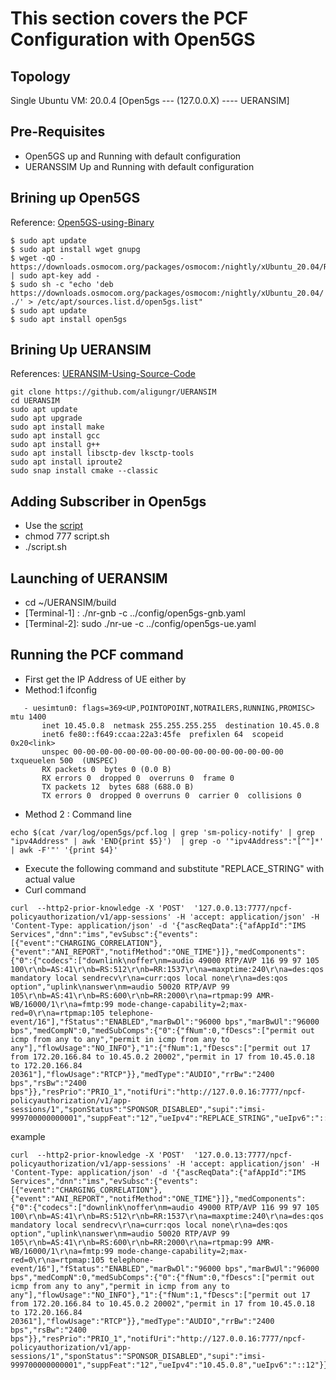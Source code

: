 # This section covers the PCF Configuration with Open5GS

## Topology
Single Ubuntu VM: 20.0.4
[Open5gs --- (127.0.0.X) ---- UERANSIM]

## Pre-Requisites
* Open5GS up and Running with default configuration
* UERANSSIM Up and Running with default configuration

## Brining up Open5GS
Reference: [Open5GS-using-Binary](https://open5gs.org/open5gs/docs/guide/01-quickstart/)
```
$ sudo apt update
$ sudo apt install wget gnupg
$ wget -qO - https://downloads.osmocom.org/packages/osmocom:/nightly/xUbuntu_20.04/Release.key | sudo apt-key add -
$ sudo sh -c "echo 'deb https://downloads.osmocom.org/packages/osmocom:/nightly/xUbuntu_20.04/ ./' > /etc/apt/sources.list.d/open5gs.list"
$ sudo apt update
$ sudo apt install open5gs
```

## Brining Up UERANSIM
References: [UERANSIM-Using-Source-Code](https://github.com/aligungr/UERANSIM/wiki/Installation)
```
git clone https://github.com/aligungr/UERANSIM
cd UERANSIM
sudo apt update
sudo apt upgrade
sudo apt install make
sudo apt install gcc
sudo apt install g++
sudo apt install libsctp-dev lksctp-tools
sudo apt install iproute2
sudo snap install cmake --classic
```

## Adding Subscriber in Open5gs
* Use the [script](https://raw.githubusercontent.com/panyogesh/integration-magma/main/info_open5gs/subscriber_script.sh)
* chmod 777 script.sh
* ./script.sh
  
## Launching of UERANSIM
* cd ~/UERANSIM/build
* [Terminal-1] : ./nr-gnb -c ../config/open5gs-gnb.yaml
* [Terminal-2]: sudo ./nr-ue -c ../config/open5gs-ue.yaml

## Running the PCF command
* First get the IP Address of UE either by
* Method:1 ifconfig
 ``` 
    - uesimtun0: flags=369<UP,POINTOPOINT,NOTRAILERS,RUNNING,PROMISC>  mtu 1400
        inet 10.45.0.8  netmask 255.255.255.255  destination 10.45.0.8
        inet6 fe80::f649:ccaa:22a3:45fe  prefixlen 64  scopeid 0x20<link>
        unspec 00-00-00-00-00-00-00-00-00-00-00-00-00-00-00-00  txqueuelen 500  (UNSPEC)
        RX packets 0  bytes 0 (0.0 B)
        RX errors 0  dropped 0  overruns 0  frame 0
        TX packets 12  bytes 688 (688.0 B)
        TX errors 0  dropped 0 overruns 0  carrier 0  collisions 0
```
 * Method 2 : Command line
```
echo $(cat /var/log/open5gs/pcf.log | grep 'sm-policy-notify' | grep "ipv4Address" | awk 'END{print $5}')  | grep -o '"ipv4Address":"[^"]*' | awk -F'"' '{print $4}'
```

 * Execute the following command and substitute "REPLACE_STRING" with actual value
 * Curl command
```
curl  --http2-prior-knowledge -X 'POST'  '127.0.0.13:7777/npcf-policyauthorization/v1/app-sessions' -H 'accept: application/json' -H 'Content-Type: application/json' -d '{"ascReqData":{"afAppId":"IMS Services","dnn":"ims","evSubsc":{"events":[{"event":"CHARGING_CORRELATION"},{"event":"ANI_REPORT","notifMethod":"ONE_TIME"}]},"medComponents":{"0":{"codecs":["downlink\noffer\nm=audio 49000 RTP/AVP 116 99 97 105 100\r\nb=AS:41\r\nb=RS:512\r\nb=RR:1537\r\na=maxptime:240\r\na=des:qos mandatory local sendrecv\r\na=curr:qos local none\r\na=des:qos option","uplink\nanswer\nm=audio 50020 RTP/AVP 99 105\r\nb=AS:41\r\nb=RS:600\r\nb=RR:2000\r\na=rtpmap:99 AMR-WB/16000/1\r\na=fmtp:99 mode-change-capability=2;max-red=0\r\na=rtpmap:105 telephone-event/16"],"fStatus":"ENABLED","marBwDl":"96000 bps","marBwUl":"96000 bps","medCompN":0,"medSubComps":{"0":{"fNum":0,"fDescs":["permit out icmp from any to any","permit in icmp from any to any"],"flowUsage":"NO_INFO"},"1":{"fNum":1,"fDescs":["permit out 17 from 172.20.166.84 to 10.45.0.2 20002","permit in 17 from 10.45.0.18 to 172.20.166.84 20361"],"flowUsage":"RTCP"}},"medType":"AUDIO","rrBw":"2400 bps","rsBw":"2400 bps"}},"resPrio":"PRIO_1","notifUri":"http://127.0.0.16:7777/npcf-policyauthorization/v1/app-sessions/1","sponStatus":"SPONSOR_DISABLED","supi":"imsi-999700000000001","suppFeat":"12","ueIpv4":"REPLACE_STRING","ueIpv6":"::12"}}'
```
example
```
curl  --http2-prior-knowledge -X 'POST'  '127.0.0.13:7777/npcf-policyauthorization/v1/app-sessions' -H 'accept: application/json' -H 'Content-Type: application/json' -d '{"ascReqData":{"afAppId":"IMS Services","dnn":"ims","evSubsc":{"events":[{"event":"CHARGING_CORRELATION"},{"event":"ANI_REPORT","notifMethod":"ONE_TIME"}]},"medComponents":{"0":{"codecs":["downlink\noffer\nm=audio 49000 RTP/AVP 116 99 97 105 100\r\nb=AS:41\r\nb=RS:512\r\nb=RR:1537\r\na=maxptime:240\r\na=des:qos mandatory local sendrecv\r\na=curr:qos local none\r\na=des:qos option","uplink\nanswer\nm=audio 50020 RTP/AVP 99 105\r\nb=AS:41\r\nb=RS:600\r\nb=RR:2000\r\na=rtpmap:99 AMR-WB/16000/1\r\na=fmtp:99 mode-change-capability=2;max-red=0\r\na=rtpmap:105 telephone-event/16"],"fStatus":"ENABLED","marBwDl":"96000 bps","marBwUl":"96000 bps","medCompN":0,"medSubComps":{"0":{"fNum":0,"fDescs":["permit out icmp from any to any","permit in icmp from any to any"],"flowUsage":"NO_INFO"},"1":{"fNum":1,"fDescs":["permit out 17 from 172.20.166.84 to 10.45.0.2 20002","permit in 17 from 10.45.0.18 to 172.20.166.84 20361"],"flowUsage":"RTCP"}},"medType":"AUDIO","rrBw":"2400 bps","rsBw":"2400 bps"}},"resPrio":"PRIO_1","notifUri":"http://127.0.0.16:7777/npcf-policyauthorization/v1/app-sessions/1","sponStatus":"SPONSOR_DISABLED","supi":"imsi-999700000000001","suppFeat":"12","ueIpv4":"10.45.0.8","ueIpv6":"::12"}}'
```
